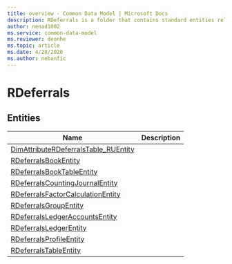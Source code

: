 ```yaml
---
title: overview - Common Data Model | Microsoft Docs
description: RDeferrals is a folder that contains standard entities related to the Common Data Model.
author: nenad1002
ms.service: common-data-model
ms.reviewer: deonhe
ms.topic: article
ms.date: 4/28/2020
ms.author: nebanfic
---
```


# RDeferrals


## Entities

|Name|Description|
|---|---|
|[DimAttributeRDeferralsTable_RUEntity](DimAttributeRDeferralsTable_RUEntity.md)||
|[RDeferralsBookEntity](RDeferralsBookEntity.md)||
|[RDeferralsBookTableEntity](RDeferralsBookTableEntity.md)||
|[RDeferralsCountingJournalEntity](RDeferralsCountingJournalEntity.md)||
|[RDeferralsFactorCalculationEntity](RDeferralsFactorCalculationEntity.md)||
|[RDeferralsGroupEntity](RDeferralsGroupEntity.md)||
|[RDeferralsLedgerAccountsEntity](RDeferralsLedgerAccountsEntity.md)||
|[RDeferralsLedgerEntity](RDeferralsLedgerEntity.md)||
|[RDeferralsProfileEntity](RDeferralsProfileEntity.md)||
|[RDeferralsTableEntity](RDeferralsTableEntity.md)||
